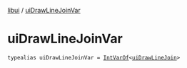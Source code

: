 [libui](index.md) / [uiDrawLineJoinVar](./ui-draw-line-join-var.md)

# uiDrawLineJoinVar

`typealias uiDrawLineJoinVar = `[`IntVarOf`](../kotlinx.cinterop/-int-var-of/index.md)`<`[`uiDrawLineJoin`](ui-draw-line-join.md)`>`